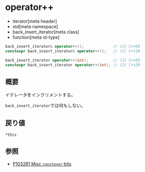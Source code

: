# operator++
* iterator[meta header]
* std[meta namespace]
* back_insert_iterator[meta class]
* function[meta id-type]

```cpp
back_insert_iterator& operator++();             // (1) C++03
constexpr back_insert_iterator& operator++();   // (1) C++20

back_insert_iterator operator++(int);           // (2) C++03
constexpr back_insert_iterator operator++(int); // (2) C++20
```

## 概要
イテレータをインクリメントする。

`back_insert_iterator`では何もしない。

## 戻り値
`*this`


## 参照
- [P1032R1 Misc `constexpr` bits](http://www.open-std.org/jtc1/sc22/wg21/docs/papers/2018/p1032r1.html)
